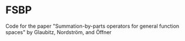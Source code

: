 # FSBP
Code for the paper "Summation-by-parts operators for general function spaces" by Glaubitz, Nordström, and Öffner
